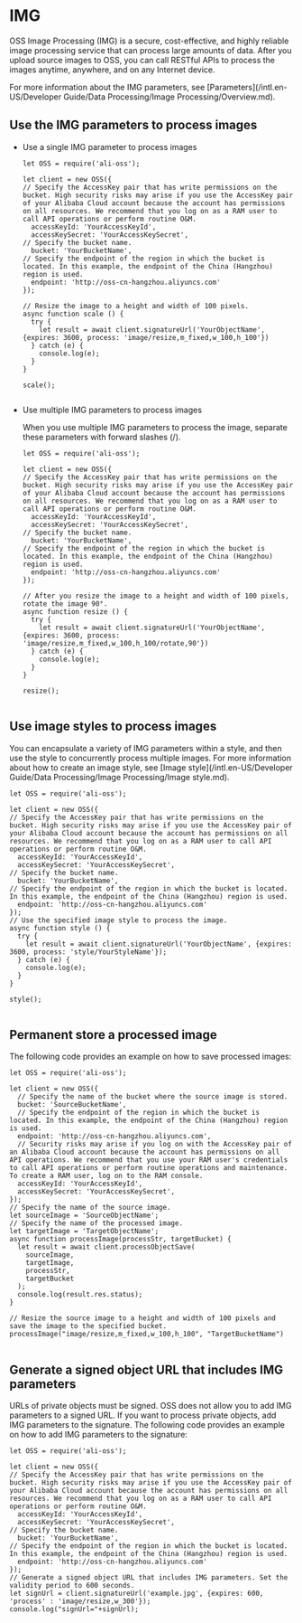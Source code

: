 # IMG

OSS Image Processing \(IMG\) is a secure, cost-effective, and highly reliable image processing service that can process large amounts of data. After you upload source images to OSS, you can call RESTful APIs to process the images anytime, anywhere, and on any Internet device.

For more information about the IMG parameters, see [Parameters](/intl.en-US/Developer Guide/Data Processing/Image Processing/Overview.md).

## Use the IMG parameters to process images

-   Use a single IMG parameter to process images

    ```
    let OSS = require('ali-oss');
    
    let client = new OSS({
    // Specify the AccessKey pair that has write permissions on the bucket. High security risks may arise if you use the AccessKey pair of your Alibaba Cloud account because the account has permissions on all resources. We recommend that you log on as a RAM user to call API operations or perform routine O&M.
      accessKeyId: 'YourAccessKeyId',
      accessKeySecret: 'YourAccessKeySecret',
    // Specify the bucket name.
      bucket: 'YourBucketName',
    // Specify the endpoint of the region in which the bucket is located. In this example, the endpoint of the China (Hangzhou) region is used.
      endpoint: 'http://oss-cn-hangzhou.aliyuncs.com'
    });
    
    // Resize the image to a height and width of 100 pixels.
    async function scale () {
      try {
        let result = await client.signatureUrl('YourObjectName', {expires: 3600, process: 'image/resize,m_fixed,w_100,h_100'})
      } catch (e) {
        console.log(e);
      }
    }
    
    scale();
                     
    ```

-   Use multiple IMG parameters to process images

    When you use multiple IMG parameters to process the image, separate these parameters with forward slashes \(/\).

    ```
    let OSS = require('ali-oss');
    
    let client = new OSS({
    // Specify the AccessKey pair that has write permissions on the bucket. High security risks may arise if you use the AccessKey pair of your Alibaba Cloud account because the account has permissions on all resources. We recommend that you log on as a RAM user to call API operations or perform routine O&M.
      accessKeyId: 'YourAccessKeyId',
      accessKeySecret: 'YourAccessKeySecret',
    // Specify the bucket name.
      bucket: 'YourBucketName',
    // Specify the endpoint of the region in which the bucket is located. In this example, the endpoint of the China (Hangzhou) region is used.
      endpoint: 'http://oss-cn-hangzhou.aliyuncs.com'
    });
    
    // After you resize the image to a height and width of 100 pixels, rotate the image 90°.
    async function resize () {
      try {
        let result = await client.signatureUrl('YourObjectName', {expires: 3600, process: 'image/resize,m_fixed,w_100,h_100/rotate,90'})
      } catch (e) {
        console.log(e);
      }
    }
    
    resize();
                                
    ```


## Use image styles to process images

You can encapsulate a variety of IMG parameters within a style, and then use the style to concurrently process multiple images. For more information about how to create an image style, see [Image style](/intl.en-US/Developer Guide/Data Processing/Image Processing/Image style.md).

```
let OSS = require('ali-oss');

let client = new OSS({
// Specify the AccessKey pair that has write permissions on the bucket. High security risks may arise if you use the AccessKey pair of your Alibaba Cloud account because the account has permissions on all resources. We recommend that you log on as a RAM user to call API operations or perform routine O&M.
  accessKeyId: 'YourAccessKeyId',
  accessKeySecret: 'YourAccessKeySecret',
// Specify the bucket name.
  bucket: 'YourBucketName',
// Specify the endpoint of the region in which the bucket is located. In this example, the endpoint of the China (Hangzhou) region is used.
  endpoint: 'http://oss-cn-hangzhou.aliyuncs.com'
});
// Use the specified image style to process the image.
async function style () {
  try {
    let result = await client.signatureUrl('YourObjectName', {expires: 3600, process: 'style/YourStyleName'});
  } catch (e) {
    console.log(e);
  }
}

style();
                            
```

## Permanent store a processed image

The following code provides an example on how to save processed images:

```
let OSS = require('ali-oss');

let client = new OSS({
  // Specify the name of the bucket where the source image is stored.
  bucket: 'SourceBucketName',
  // Specify the endpoint of the region in which the bucket is located. In this example, the endpoint of the China (Hangzhou) region is used.
  endpoint: 'http://oss-cn-hangzhou.aliyuncs.com',
  // Security risks may arise if you log on with the AccessKey pair of an Alibaba Cloud account because the account has permissions on all API operations. We recommend that you use your RAM user's credentials to call API operations or perform routine operations and maintenance. To create a RAM user, log on to the RAM console.
  accessKeyId: 'YourAccessKeyId',
  accessKeySecret: 'YourAccessKeySecret',
});
// Specify the name of the source image.
let sourceImage = 'SourceObjectName';
// Specify the name of the processed image.
let targetImage = 'TargetObjectName';
async function processImage(processStr, targetBucket) {
  let result = await client.processObjectSave(
    sourceImage,
    targetImage,
    processStr,
    targetBucket
  );
  console.log(result.res.status);
}

// Resize the source image to a height and width of 100 pixels and save the image to the specified bucket.
processImage("image/resize,m_fixed,w_100,h_100", "TargetBucketName")
            
```

## Generate a signed object URL that includes IMG parameters

URLs of private objects must be signed. OSS does not allow you to add IMG parameters to a signed URL. If you want to process private objects, add IMG parameters to the signature. The following code provides an example on how to add IMG parameters to the signature:

```
let OSS = require('ali-oss');

let client = new OSS({
// Specify the AccessKey pair that has write permissions on the bucket. High security risks may arise if you use the AccessKey pair of your Alibaba Cloud account because the account has permissions on all resources. We recommend that you log on as a RAM user to call API operations or perform routine O&M.
  accessKeyId: 'YourAccessKeyId',
  accessKeySecret: 'YourAccessKeySecret',
// Specify the bucket name.
  bucket: 'YourBucketName',
// Specify the endpoint of the region in which the bucket is located. In this example, the endpoint of the China (Hangzhou) region is used.
  endpoint: 'http://oss-cn-hangzhou.aliyuncs.com'
});
// Generate a signed object URL that includes IMG parameters. Set the validity period to 600 seconds.
let signUrl = client.signatureUrl('example.jpg', {expires: 600, 'process' : 'image/resize,w_300'});
console.log("signUrl="+signUrl);
```

